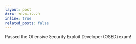 ```yaml
---
layout: post
date: 2024-12-23
inline: true
related_posts: false
---
```


Passed the Offensive Security Exploit Developer (OSED) exam!
